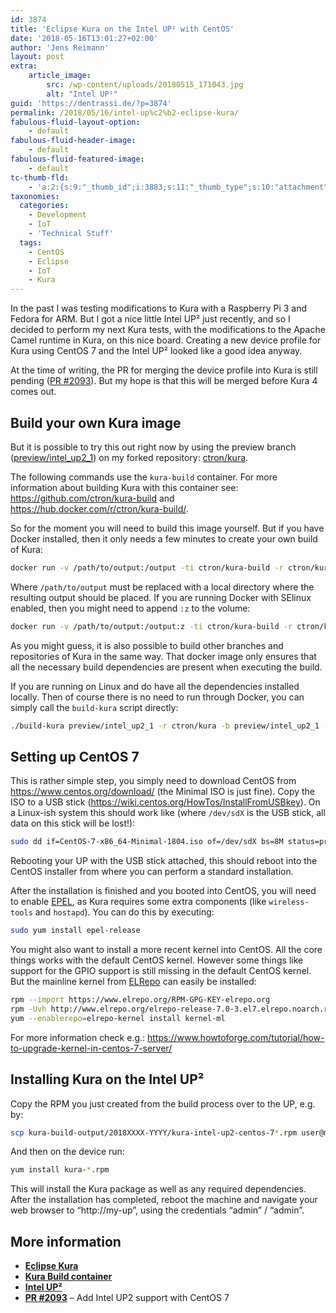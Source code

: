 ```yaml
---
id: 3874
title: 'Eclipse Kura on the Intel UP² with CentOS'
date: '2018-05-16T13:01:27+02:00'
author: 'Jens Reimann'
layout: post
extra:
    article_image:
        src: /wp-content/uploads/20180515_171043.jpg
        alt: "Intel UP²"
guid: 'https://dentrassi.de/?p=3874'
permalink: /2018/05/16/intel-up%c2%b2-eclipse-kura/
fabulous-fluid-layout-option:
    - default
fabulous-fluid-header-image:
    - default
fabulous-fluid-featured-image:
    - default
tc-thumb-fld:
    - 'a:2:{s:9:"_thumb_id";i:3883;s:11:"_thumb_type";s:10:"attachment";}'
taxonomies:
  categories:
    - Development
    - IoT
    - 'Technical Stuff'
  tags:
    - CentOS
    - Eclipse
    - IoT
    - Kura
---
```


In the past I was testing modifications to Kura with a Raspberry Pi 3 and Fedora for ARM. But I got a nice little Intel UP² just recently, and so I decided to perform my next Kura tests, with the modifications to the Apache Camel runtime in Kura, on this nice board. Creating a new device profile for Kura using CentOS 7 and the Intel UP² looked like a good idea anyway.

<!-- more -->

At the time of writing, the PR for merging the device profile into Kura is still pending ([PR #2093](https://github.com/eclipse/kura/pull/2093)). But my hope is that this will be merged before Kura 4 comes out.

## Build your own Kura image

But it is possible to try this out right now by using the preview branch ([preview/intel\_up2\_1](https://github.com/ctron/kura/tree/preview/intel_up2_1)) on my forked repository: [ctron/kura](https://github.com/ctron/kura).

The following commands use the `kura-build` container. For more information about building Kura with this container see: <https://github.com/ctron/kura-build> and <https://hub.docker.com/r/ctron/kura-build/>.

So for the moment you will need to build this image yourself. But if you have Docker installed, then it only needs a few minutes to create your own build of Kura:

```bash
docker run -v /path/to/output:/output -ti ctron/kura-build -r ctron/kura -b preview/intel_up2_1 -- -Pintel-up2-centos-7
```

Where `/path/to/output` must be replaced with a local directory where the resulting output should be placed. If you are running Docker with SElinux enabled, then you might need to append `:z` to the volume:

```bash
docker run -v /path/to/output:/output:z -ti ctron/kura-build -r ctron/kura -b preview/intel_up2_1 -- -Pintel-up2-centos-7
```

As you might guess, it is also possible to build other branches and repositories of Kura in the same way. That docker image only ensures that all the necessary build dependencies are present when executing the build.

If you are running on Linux and do have all the dependencies installed locally. Then of course there is no need to run through Docker, you can simply call the `build-kura` script directly:

```bash
./build-kura preview/intel_up2_1 -r ctron/kura -b preview/intel_up2_1 -- -Pintel-up2-centos-7
```

## Setting up CentOS 7

This is rather simple step, you simply need to download CentOS from <https://www.centos.org/download/> (the Minimal ISO is just fine). Copy the ISO to a USB stick (<https://wiki.centos.org/HowTos/InstallFromUSBkey>). On a Linux-ish system this should work like (where `/dev/sdX` is the USB stick, all data on this stick will be lost!):

```bash
sudo dd if=CentOS-7-x86_64-Minimal-1804.iso of=/dev/sdX bs=8M status=progress oflag=direct
```

Rebooting your UP with the USB stick attached, this should reboot into the CentOS installer from where you can perform a standard installation.

After the installation is finished and you booted into CentOS, you will need to enable [EPEL](https://fedoraproject.org/wiki/EPEL), as Kura requires some extra components (like `wireless-tools` and `hostapd`). You can do this by executing:

```bash
sudo yum install epel-release
```

You might also want to install a more recent kernel into CentOS. All the core things works with the default CentOS kernel. However some things like support for the GPIO support is still missing in the default CentOS kernel. But the mainline kernel from [ELRepo](http://www.elrepo.org) can easily be installed:

```bash
rpm --import https://www.elrepo.org/RPM-GPG-KEY-elrepo.org
rpm -Uvh http://www.elrepo.org/elrepo-release-7.0-3.el7.elrepo.noarch.rpm
yum --enablerepo=elrepo-kernel install kernel-ml
```

For more information check e.g.: <https://www.howtoforge.com/tutorial/how-to-upgrade-kernel-in-centos-7-server/>

## Installing Kura on the Intel UP²

Copy the RPM you just created from the build process over to the UP, e.g. by:

```bash
scp kura-build-output/2018XXXX-YYYY/kura-intel-up2-centos-7*.rpm user@my-up:
```

And then on the device run:

```bash
yum install kura-*.rpm
```

This will install the Kura package as well as any required dependencies. After the installation has completed, reboot the machine and navigate your web browser to “http://my-up”, using the credentials “admin” / “admin”.

## More information

- **[Eclipse Kura](https://eclipse.org/kura)**
- **[Kura Build container](https://github.com/ctron/kura-build)**
- **[Intel UP²](http://www.up-board.org/upsquared)**
- **[PR #2093](https://github.com/eclipse/kura/pull/2093 "Add Intel UP2 support with CentOS 7 #2093")** – Add Intel UP2 support with CentOS 7
